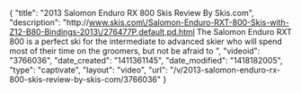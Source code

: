 {
    "title": "2013 Salomon Enduro RX 800 Skis Review By Skis.com",
    "description": "http:\/\/www.skis.com\/Salomon-Enduro-RXT-800-Skis-with-Z12-B80-Bindings-2013\/276477P,default,pd.html  The Salomon Enduro RXT 800 is a perfect ski for the intermediate to advanced skier who will spend most of their time on the groomers, but not be afraid to ",
    "videoid": "3766036",
    "date_created": "1411361145",
    "date_modified": "1418182005",
    "type": "captivate",
    "layout": "video",
    "url": "\/v\/2013-salomon-enduro-rx-800-skis-review-by-skis-com\/3766036"
}